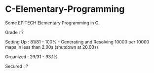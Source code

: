 # C-Elementary-Programming

Some EPITECH Elementary Programming in C.

Grade : ?

Setting Up : 81/81 - 100% - Generating and Resolving 10000 per 10000 maps in less than 2.00s (shutdown at 20.00s)

Organized : 29/31 - 93.1%

Secured : ?